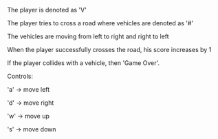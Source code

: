 The player is denoted as 'V'

The player tries to cross a road where vehicles are denoted as '#'

The vehicles are moving from left to right and right to left

When the player successfully crosses the road, his score increases by 1

If the player collides with a vehicle, then 'Game Over'.

Controls:

'a' -> move left

'd' -> move right

'w' -> move up

's' -> move down
